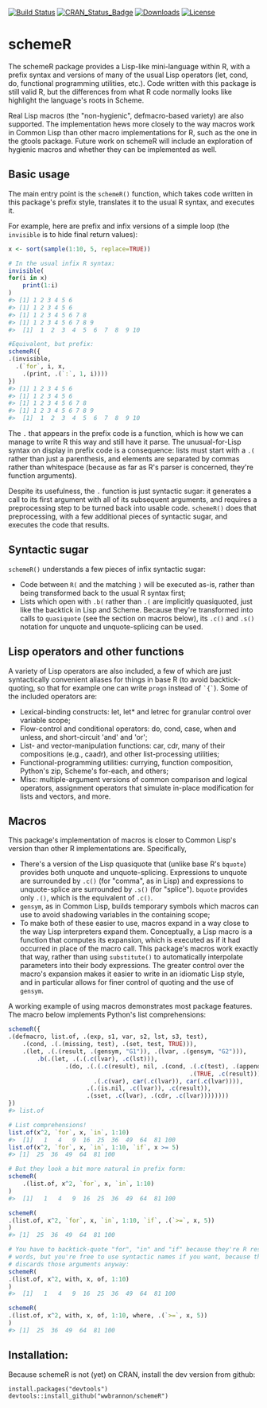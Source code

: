 
<!-- README.md is generated from README.Rmd. Please edit that file -->
[![Build Status](https://img.shields.io/travis/wwbrannon/schemeR.svg?style=flat)](https://travis-ci.org/wwbrannon/schemeR) [![CRAN\_Status\_Badge](https://www.r-pkg.org/badges/version/schemeR)](https://cran.r-project.org/package=schemeR) [![Downloads](https://cranlogs.r-pkg.org/badges/schemeR)](https://cran.r-project.org/package=schemeR) [![License](https://img.shields.io/:license-mit-blue.svg?style=flat)](https://wwbrannon.mit-license.org/)

schemeR
=======

The schemeR package provides a Lisp-like mini-language within R, with a prefix syntax and versions of many of the usual Lisp operators (let, cond, do, functional programming utilities, etc.). Code written with this package is still valid R, but the differences from what R code normally looks like highlight the language's roots in Scheme.

Real Lisp macros (the "non-hygienic", defmacro-based variety) are also supported. The implementation hews more closely to the way macros work in Common Lisp than other macro implementations for R, such as the one in the gtools package. Future work on schemeR will include an exploration of hygienic macros and whether they can be implemented as well.

Basic usage
-----------

The main entry point is the `schemeR()` function, which takes code written in this package's prefix style, translates it to the usual R syntax, and executes it.

For example, here are prefix and infix versions of a simple loop (the `invisible` is to hide final return values):

``` r
x <- sort(sample(1:10, 5, replace=TRUE))

# In the usual infix R syntax:
invisible(
for(i in x)
    print(1:i)
)
#> [1] 1 2 3 4 5 6
#> [1] 1 2 3 4 5 6
#> [1] 1 2 3 4 5 6 7 8
#> [1] 1 2 3 4 5 6 7 8 9
#>  [1]  1  2  3  4  5  6  7  8  9 10

#Equivalent, but prefix:
schemeR({
.(invisible,
  .(`for`, i, x,
    .(print, .(`:`, 1, i))))
})
#> [1] 1 2 3 4 5 6
#> [1] 1 2 3 4 5 6
#> [1] 1 2 3 4 5 6 7 8
#> [1] 1 2 3 4 5 6 7 8 9
#>  [1]  1  2  3  4  5  6  7  8  9 10
```

The `.` that appears in the prefix code is a function, which is how we can manage to write R this way and still have it parse. The unusual-for-Lisp syntax on display in prefix code is a consequence: lists must start with a `.(` rather than just a parenthesis, and elements are separated by commas rather than whitespace (because as far as R's parser is concerned, they're function arguments).

Despite its usefulness, the `.` function is just syntactic sugar: it generates a call to its first argument with all of its subsequent arguments, and requires a preprocessing step to be turned back into usable code. `schemeR()` does that preprocessing, with a few additional pieces of syntactic sugar, and executes the code that results.

Syntactic sugar
---------------

`schemeR()` understands a few pieces of infix syntactic sugar:

-   Code between `R(` and the matching `)` will be executed as-is, rather than being transformed back to the usual R syntax first;
-   Lists which open with `.b(` rather than `.(` are implicitly quasiquoted, just like the backtick in Lisp and Scheme. Because they're transformed into calls to `quasiquote` (see the section on macros below), its `.c()` and `.s()` notation for unquote and unquote-splicing can be used.

Lisp operators and other functions
----------------------------------

A variety of Lisp operators are also included, a few of which are just syntactically convenient aliases for things in base R (to avoid backtick-quoting, so that for example one can write `progn` instead of `` `{` ``). Some of the included operators are:

-   Lexical-binding constructs: let, let\* and letrec for granular control over variable scope;
-   Flow-control and conditional operators: do, cond, case, when and unless, and short-circuit 'and' and 'or';
-   List- and vector-manipulation functions: car, cdr, many of their compositions (e.g., caadr), and other list-processing utilities;
-   Functional-programming utilities: currying, function composition, Python's zip, Scheme's for-each, and others;
-   Misc: multiple-argument versions of common comparison and logical operators, assignment operators that simulate in-place modification for lists and vectors, and more.

Macros
------

This package's implementation of macros is closer to Common Lisp's version than other R implementations are. Specifically,

-   There's a version of the Lisp quasiquote that (unlike base R's `bquote`) provides both unquote and unquote-splicing. Expressions to unquote are surrounded by `.c()` (for "comma", as in Lisp) and expressions to unquote-splice are surrounded by `.s()` (for "splice"). `bquote` provides only `.()`, which is the equivalent of `.c()`.
-   `gensym`, as in Common Lisp, builds temporary symbols which macros can use to avoid shadowing variables in the containing scope;
-   To make both of these easier to use, macros expand in a way close to the way Lisp interpreters expand them. Conceptually, a Lisp macro is a function that computes its expansion, which is executed as if it had occurred in place of the macro call. This package's macros work exactly that way, rather than using `substitute()` to automatically interpolate parameters into their body expressions. The greater control over the macro's expansion makes it easier to write in an idiomatic Lisp style, and in particular allows for finer control of quoting and the use of `gensym`.

A working example of using macros demonstrates most package features. The macro below implements Python's list comprehensions:

``` r
schemeR({
.(defmacro, list.of, .(exp, s1, var, s2, lst, s3, test),
    .(cond, .(.(missing, test), .(set, test, TRUE))),
    .(let, .(.(result, .(gensym, "G1")), .(lvar, .(gensym, "G2"))),
        .b(.(let, .(.(.c(lvar), .c(lst))),
                .(do, .(.(.c(result), nil, .(cond, .(.c(test), .(append, .c(result), .c(exp))),
                                                   .(TRUE, .c(result)))),
                        .(.c(var), car(.c(lvar)), car(.c(lvar)))),
                      .(.(is.nil, .c(lvar)), .c(result)),
                      .(sset, .c(lvar), .(cdr, .c(lvar))))))))
})
#> list.of

# List comprehensions!
list.of(x^2, `for`, x, `in`, 1:10)
#>  [1]   1   4   9  16  25  36  49  64  81 100
list.of(x^2, `for`, x, `in`, 1:10, `if`, x >= 5)
#> [1]  25  36  49  64  81 100

# But they look a bit more natural in prefix form:
schemeR(
    .(list.of, x^2, `for`, x, `in`, 1:10)
)
#>  [1]   1   4   9  16  25  36  49  64  81 100

schemeR(
.(list.of, x^2, `for`, x, `in`, 1:10, `if`, .(`>=`, x, 5))
)
#> [1]  25  36  49  64  81 100

# You have to backtick-quote "for", "in" and "if" because they're R reserved
# words, but you're free to use syntactic names if you want, because the macro
# discards those arguments anyway:
schemeR(
.(list.of, x^2, with, x, of, 1:10)
)
#>  [1]   1   4   9  16  25  36  49  64  81 100

schemeR(
.(list.of, x^2, with, x, of, 1:10, where, .(`>=`, x, 5))
)
#> [1]  25  36  49  64  81 100
```

Installation:
-------------

Because schemeR is not (yet) on CRAN, install the dev version from github:

    install.packages("devtools")
    devtools::install_github("wwbrannon/schemeR")

